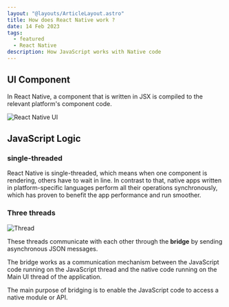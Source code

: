 ```yaml
---
layout: "@layouts/ArticleLayout.astro"
title: How does React Native work ?
date: 14 Feb 2023
tags:
  - featured
  - React Native
description: How JavaScript works with Native code
---
```


## UI Component

In React Native, a component that is written in JSX is compiled to the relevant platform's component code.

![React Native UI](https://i.imgur.com/Kek0F6F.png)

## JavaScript Logic

### single-threaded

React Native is single-threaded, which means when one component is rendering, others have to wait in line. In contrast to that, native apps written in platform-specific languages perform all their operations synchronously, which has proven to benefit the app performance and run smoother.


### Three threads

![Thread](https://i.imgur.com/dvpnZ9D.png)

These threads communicate with each other through the **bridge** by sending asynchronous JSON messages.

The bridge works as a communication mechanism between the JavaScript code running on the JavaScript thread and the native code running on the Main UI thread of the application.

The main purpose of bridging is to enable the JavaScript code to access a native module or API.



